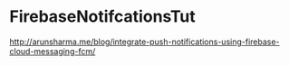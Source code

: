 # FirebaseNotifcationsTut

http://arunsharma.me/blog/integrate-push-notifications-using-firebase-cloud-messaging-fcm/
